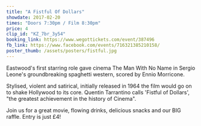 ```yaml
---
title: "A Fistful Of Dollars"
showdate: 2017-02-20
times: "Doors 7:30pm / Film 8:30pm"
price: 4
clip_id: "KZ_7br_3y54"
booking_link: https://www.wegottickets.com/event/387496
fb_link: https://www.facebook.com/events/716321385210158/
poster_thumb: /assets/posters/fistful.jpg
---
```

Eastwood's first starring role gave cinema The Man With No Name in Sergio Leone's groundbreaking spaghetti western, scored by Ennio Morricone.

Stylised, violent and satirical, initially released in 1964 the film would go on to shake Hollywood to its core. Quentin Tarrantino calls 'Fistful of Dollars', "the greatest achievement in the history of Cinema".

Join us for a great movie, flowing drinks, delicious snacks and our BIG raffle. Entry is just £4!